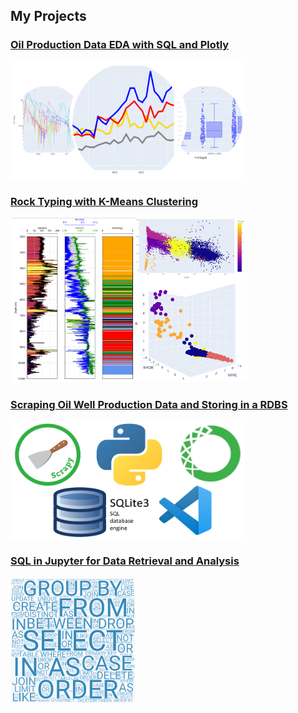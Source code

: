 ## My Projects



### [Oil Production Data EDA with SQL and Plotly](/page_EDA.md)
<img src="/images/plotly thumbnail.PNG?raw=true" width="375" height="188">


### [Rock Typing with K-Means Clustering](/page_cluster.md)
<img src="/images/cluster_thimbnail.PNG?raw=true" width="75%" height="75%">


### [Scraping Oil Well Production Data and Storing in a RDBS](/page_scrapy.md)
<img src="/images/scraping_collage_2.PNG?raw=true" width="375" height="188">


### [SQL in Jupyter for Data Retrieval and Analysis](/page_sql.md)
<img src="/images/collage_thumbnail_sql.PNG?raw=true" width="200" height="200">



